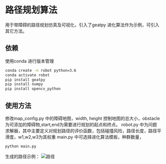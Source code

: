 # 路径规划算法

用于带障碍的路径规划仿真及可视化，引入了geatpy 进化算法作为示例，可引入其它方法。

## 依赖
使用conda 进行版本管理
```sh
conda create -n robot python=3.6
conda activate robot
pip install geatpy
pip install numpy
pip install opencv_python
```
## 使用方法

修改map_config.py 中的障碍地图，width, height 控制地图的总大小，obstacle 为可添加的障碍物,start,end为需要进行规划的起点和终点。
robot.py 中为问题求解器，其中主要定义对规划路径的评价函数，包括碰撞风险，路径长度，路径平滑度，w1,w2,w3为其权重
main.py 中可选择进化算法模板，种群数量，

``` python
python main.py
```

生成的路径示例：
![路径]("./Trace.jpg")
